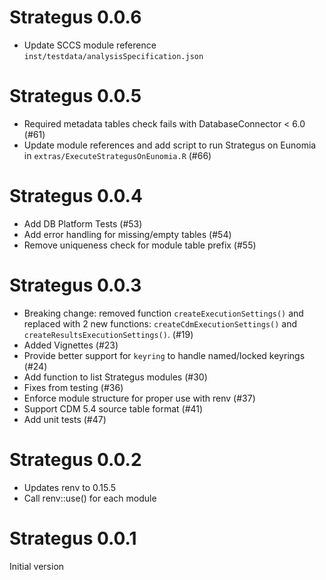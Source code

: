 Strategus 0.0.6
===============

- Update SCCS module reference `inst/testdata/analysisSpecification.json` 

Strategus 0.0.5
===============

- Required metadata tables check fails with DatabaseConnector < 6.0 (#61)
- Update module references and add script to run Strategus on Eunomia in `extras/ExecuteStrategusOnEunomia.R` (#66)

Strategus 0.0.4
===============

- Add DB Platform Tests (#53)
- Add error handling for missing/empty tables (#54)
- Remove uniqueness check for module table prefix (#55)

Strategus 0.0.3
===============

- Breaking change: removed function `createExecutionSettings()` and replaced with 2 new functions: `createCdmExecutionSettings()` and `createResultsExecutionSettings()`. (#19)
- Added Vignettes (#23)
- Provide better support for `keyring` to handle named/locked keyrings (#24)
- Add function to list Strategus modules (#30)
- Fixes from testing (#36)
- Enforce module structure for proper use with renv (#37)
- Support CDM 5.4 source table format (#41)
- Add unit tests (#47)


Strategus 0.0.2
===============

- Updates renv to 0.15.5
- Call renv::use() for each module


Strategus 0.0.1
===============

Initial version
